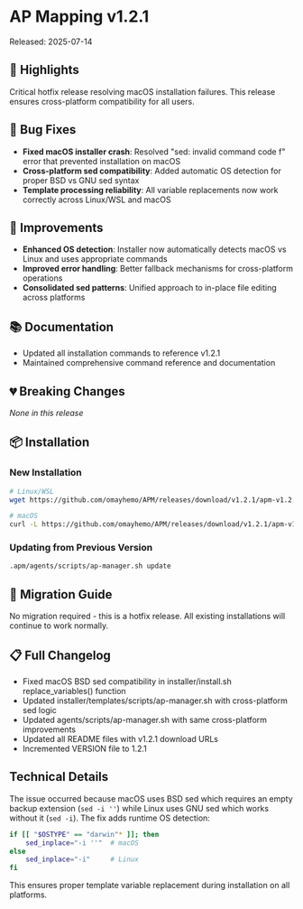 # AP Mapping v1.2.1

Released: 2025-07-14

## 🎉 Highlights

Critical hotfix release resolving macOS installation failures. This release ensures cross-platform compatibility for all users.

## 🐛 Bug Fixes

- **Fixed macOS installer crash**: Resolved "sed: invalid command code f" error that prevented installation on macOS
- **Cross-platform sed compatibility**: Added automatic OS detection for proper BSD vs GNU sed syntax
- **Template processing reliability**: All variable replacements now work correctly across Linux/WSL and macOS

## 🔧 Improvements

- **Enhanced OS detection**: Installer now automatically detects macOS vs Linux and uses appropriate commands
- **Improved error handling**: Better fallback mechanisms for cross-platform operations
- **Consolidated sed patterns**: Unified approach to in-place file editing across platforms

## 📚 Documentation

- Updated all installation commands to reference v1.2.1
- Maintained comprehensive command reference and documentation

## 💔 Breaking Changes

_None in this release_

## 📦 Installation

### New Installation

```bash
# Linux/WSL
wget https://github.com/omayhemo/APM/releases/download/v1.2.1/apm-v1.2.1.tar.gz && tar -xzf apm-v1.2.1.tar.gz && cd apm-v1.2.1 && ./installer/install.sh

# macOS 
curl -L https://github.com/omayhemo/APM/releases/download/v1.2.1/apm-v1.2.1.tar.gz -o apm-v1.2.1.tar.gz && tar -xzf apm-v1.2.1.tar.gz && cd apm-v1.2.1 && ./installer/install.sh
```

### Updating from Previous Version

```bash
.apm/agents/scripts/ap-manager.sh update
```

## 🔄 Migration Guide

No migration required - this is a hotfix release. All existing installations will continue to work normally.

## 📋 Full Changelog

- Fixed macOS BSD sed compatibility in installer/install.sh replace_variables() function
- Updated installer/templates/scripts/ap-manager.sh with cross-platform sed logic  
- Updated agents/scripts/ap-manager.sh with same cross-platform improvements
- Updated all README files with v1.2.1 download URLs
- Incremented VERSION file to 1.2.1

## Technical Details

The issue occurred because macOS uses BSD sed which requires an empty backup extension (`sed -i ''`) while Linux uses GNU sed which works without it (`sed -i`). The fix adds runtime OS detection:

```bash
if [[ "$OSTYPE" == "darwin"* ]]; then
    sed_inplace="-i ''"  # macOS
else
    sed_inplace="-i"     # Linux
fi
```

This ensures proper template variable replacement during installation on all platforms.